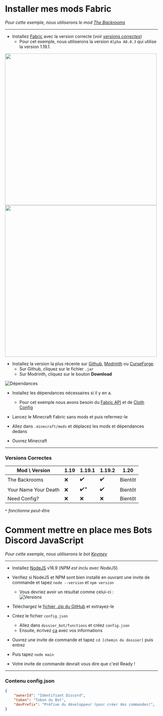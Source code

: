 # Installer mes mods Fabric
*Pour cette exemple, nous utiliserons le mod [The Backrooms](https://github.com/u-lumaa/BackroomsMod)*

***

- Installez [Fabric](https://fabricmc.net/use/installer/) avec la version correcte (*voir [versions correctes](#versions-correctes)*)
  - Pour cet exemple, nous utiliserons la version `Alpha A0.0.3` qui utilise la version 1.19.1.

<img src="https://user-images.githubusercontent.com/93350976/192139538-e5237bf0-53e0-4f44-be0e-2854bbf966ac.png" width=500>  <img src="https://user-images.githubusercontent.com/93350976/192139568-12cfc423-f466-48bb-bd95-7bdfcc8f6560.png" width=500>    
- Installez la version la plus récente sur [Github](https://github.com/u-lumaa/BackroomsMod/releases/latest), [Modrinth](https://modrinth.com/mod/backrooms/versions) ou [CurseForge](https://www.curseforge.com/minecraft/mc-mods/thebackrooms/files).
  - Sur Github, cliquez sur le fichier `.jar`
  - Sur Modrinth, cliquez sur le bouton **Download**
 
 ![Dépendances](https://user-images.githubusercontent.com/93350976/192139971-3e8bc90e-c04d-4e45-bc01-75143b8c0e83.png)  
- Installez les dépendances nécessaires si il y en a.
  - Pour cet exemple nous avons besoin du [Fabric API](https://modrinth.com/mod/fabric-api/versions) et de [Cloth Config](https://modrinth.com/mod/cloth-config/versions)

- Lancez le Minecraft Fabric sans mods et puis refermez-le
- Allez dans `.minecraft/mods` et déplacez les mods et dépendances dedans
- Ouvrez Minecraft

***

### Versions Correctes

| Mod \ Version        | 1.19   | 1.19.1  | 1.19.2  | 1.20   |
|----------------------|--------|---------|---------|--------|
| The Backrooms        | ❌    | ✔️      | ✔️     | Bientôt      |
| Your Name Your Death | ❌    | ✔️*     | ✔️      | Bientôt      |
| Need Config?         | ❌    | ❌      | ❌      | Bientôt      |  
  
*`*` fonctionne peut-être*

# Comment mettre en place mes Bots Discord JavaScript
*Pour cette exemple, nous utiliserons le bot [Keymey](https://github.com/u-lumaa/Keymey)*

***

- Installez [NodeJS](https://nodejs.org/en/download/) v16.9 (*NPM est inclu avec NodeJS*)
- Verifiez si NodeJS et NPM sont bien installé en ouvrant une invite de commande et tapez `node --version` et `npm version`
  - Vous devriez avoir un résultat comme celui-ci :  
![Versions](https://user-images.githubusercontent.com/93350976/197408646-01520267-3ab9-4cbc-ac10-e91985dd30e3.png)
- Téléchargez le [fichier .zip du GitHub](https://github.com/u-lumaa/Keymey/archive/refs/heads/master.zip) et extrayez-le
- Créez le fichier `config.json`
  - Allez dans `dossier_bot/functions` et créez `config.json`
  - Ensuite, écrivez [ça](#contenu-configjson) avec vos informations 


- Ouvrez une invite de commande et tapez `cd [chemin du dossier]` puis entrez
- Puis tapez `node main`
- Votre invite de commande devrait vous dire que c'est Ready !

* * *

### Contenu config.json
```json
{
    "ownerId": "Identifiant Discord",
    "token": "Token du Bot",
    "devPrefix": "Préfixe du développeur (pour créer des commandes)",
}
```
